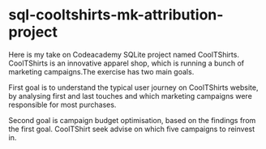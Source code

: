 # sql-cooltshirts-mk-attribution-project

Here is my take on Codeacademy SQLite project named CoolTShirts. CoolTShirts is an innovative apparel shop, which is running a bunch of marketing campaigns.The exercise has two main goals. 

First goal is to understand the typical user journey on CoolTShirts website, by analysing first and last touches and which marketing campaigns were responsible for most purchases.

Second goal is campaign budget optimisation, based on the findings from the first goal. CoolTShirt seek advise on which five campaigns to reinvest in.


